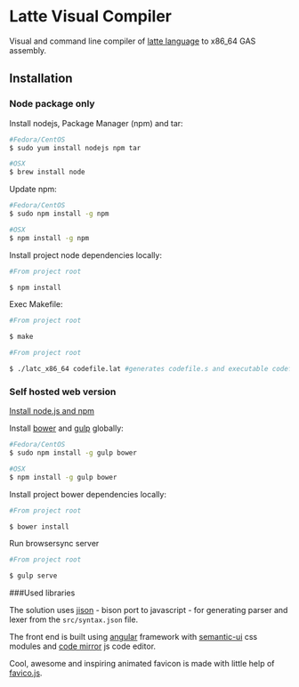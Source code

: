 # Latte Visual Compiler

Visual and command line compiler of [latte language](http://www.mimuw.edu.pl/~ben/Zajecia/Mrj2015/Latte/) to x86_64 GAS assembly.

## Installation

### Node package only

Install nodejs, Package Manager (npm) and tar:

~~~bash
#Fedora/CentOS
$ sudo yum install nodejs npm tar

#OSX
$ brew install node
~~~

Update npm:

~~~bash
#Fedora/CentOS
$ sudo npm install -g npm

#OSX
$ npm install -g npm
~~~

Install project node dependencies locally:

~~~bash
#From project root

$ npm install
~~~

Exec Makefile:

~~~bash
#From project root

$ make
~~~

~~~bash
#From project root

$ ./latc_x86_64 codefile.lat #generates codefile.s and executable codefile
~~~

### Self hosted web version

[Install node.js and npm](#node-package-only)

Install [bower](http://bower.io/) and [gulp](http://gulpjs.com/) globally:

~~~bash
#Fedora/CentOS
$ sudo npm install -g gulp bower

#OSX
$ npm install -g gulp bower
~~~

Install project bower dependencies locally:

~~~bash
#From project root

$ bower install
~~~

Run browsersync server

~~~bash
#From project root

$ gulp serve
~~~

###Used libraries

The solution uses [jison](https://github.com/zaach/jison) - bison port to javascript - for generating parser and lexer from the `src/syntax.json` file.

The front end is built using [angular](http://angular.io) framework with [semantic-ui](http://semantic-ui.com) css modules and [code mirror](https://codemirror.net/) js code editor.

Cool, awesome and inspiring animated favicon is made with little help of [favico.js](http://lab.ejci.net/favico.js/).